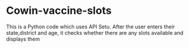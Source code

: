 # Cowin-vaccine-slots
This is a Python code which uses API Setu. After the user enters their state,district and age, it checks whether there are any slots available and displays them  
